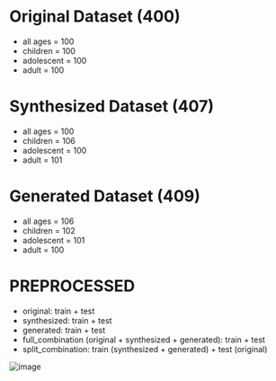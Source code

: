 # Original Dataset (400)
- all ages = 100
- children = 100
- adolescent = 100
- adult = 100

# Synthesized Dataset (407)
- all ages = 100
- children = 106
- adolescent = 100
- adult = 101

# Generated Dataset (409)
- all ages = 106
- children = 102
- adolescent = 101
- adult = 100

# PREPROCESSED
- original: train + test
- synthesized: train + test
- generated: train + test
- full_combination (original + synthesized + generated): train + test
- split_combination: train (synthesized + generated) + test (original)


![image](https://github.com/user-attachments/assets/83b21a84-9729-49a8-84a3-d28f9a12ccec)
